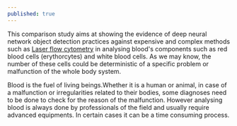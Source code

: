 ```yaml
---
published: true
---
```


 This comparison study aims at showing the evidence of deep neural network object detection practices against expensive and complex methods such as [Laser flow cytometry](https://en.wikipedia.org/wiki/Flow_cytometry) in analysing blood's components such as red blood cells (erythorcytes) and white blood cells. As we may know, the number of these cells could be deterministic of a specific problem or malfunction of the whole body system.

 Blood is the fuel of living beings.Whether it is a human or animal, in case of a malfunction or irregularities related to their bodies, some diagnoses need to be done to check for the reason of the malfunction. However analysing blood is always done by professionals of the field and usually require advanced equipments. In certain cases it can be a time consuming process.
